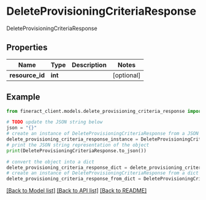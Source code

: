 # DeleteProvisioningCriteriaResponse

DeleteProvisioningCriteriaResponse

## Properties

Name | Type | Description | Notes
------------ | ------------- | ------------- | -------------
**resource_id** | **int** |  | [optional] 

## Example

```python
from fineract_client.models.delete_provisioning_criteria_response import DeleteProvisioningCriteriaResponse

# TODO update the JSON string below
json = "{}"
# create an instance of DeleteProvisioningCriteriaResponse from a JSON string
delete_provisioning_criteria_response_instance = DeleteProvisioningCriteriaResponse.from_json(json)
# print the JSON string representation of the object
print(DeleteProvisioningCriteriaResponse.to_json())

# convert the object into a dict
delete_provisioning_criteria_response_dict = delete_provisioning_criteria_response_instance.to_dict()
# create an instance of DeleteProvisioningCriteriaResponse from a dict
delete_provisioning_criteria_response_from_dict = DeleteProvisioningCriteriaResponse.from_dict(delete_provisioning_criteria_response_dict)
```
[[Back to Model list]](../README.md#documentation-for-models) [[Back to API list]](../README.md#documentation-for-api-endpoints) [[Back to README]](../README.md)


